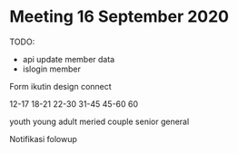 # Meeting 16 September 2020

TODO: 
- api update member data
- islogin member

Form ikutin design connect

12-17
18-21
22-30
31-45
45-60
60

youth
young adult
meried couple
senior
general

Notifikasi
folowup 